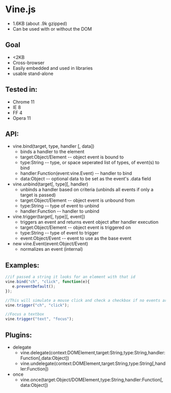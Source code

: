 # Vine.js
* 1.6KB (about .9k gzipped)
* Can be used with or without the DOM

## Goal
* <2KB
* Cross-browser
* Easily embedded and used in libraries
* usable stand-alone

## Tested in:
* Chrome 11
* IE 8
* FF 4
* Opera 11

## API:

* vine.bind(target, type, handler \[, data\]\)
   * binds a handler to the element
   * target:Object/Element -- object event is bound to
   * type:String -- type, or space seperated list of types, of event(s) to bind
   * handler:Function(event:vine.Event) -- handler to bind
   * data:Object -- optional data to be set as the event's .data field
* vine.unbind(target[, type\]\[, handler\)
   * unbinds a handler based on criteria (unbinds all events if only a target is passed)
   * target:Object/Element -- object event is unbound from
   * type:String -- type of event to unbind
   * handler:Function -- handler to unbind
* vine.trigger(target\[, type\]\[, event\]\)
   * triggers an event and returns event object after handler execution
   * target:Object/Element -- object event is triggered on
   * type:String -- type of event to trigger
   * event:Object/Event -- event to use as the base event
* new vine.Event(event:Object/Event)
   * normalizes an event (internal)

## Examples:


````js
//if passed a string it looks for an element with that id
vine.bind("ch", "click", function(e){
   e.preventDefault();
});
````


````js
//This will simulate a mouse click and check a checkbox if no events are bound that prevent it
vine.trigger("ch", "click");
````


````js
//Focus a textbox
vine.trigger("text", "focus");
````
   
   

   

## Plugins:
* delegate
   * vine.delegate(context:DOMElement,target:String,type:String,handler:Function[,data:Object])
   * vine.undelegate(context:DOMElement,target:String,type:String[,handler:Function])
* once
   * vine.once(target:Object/DOMElement,type:String,handler:Function[,data:Object])